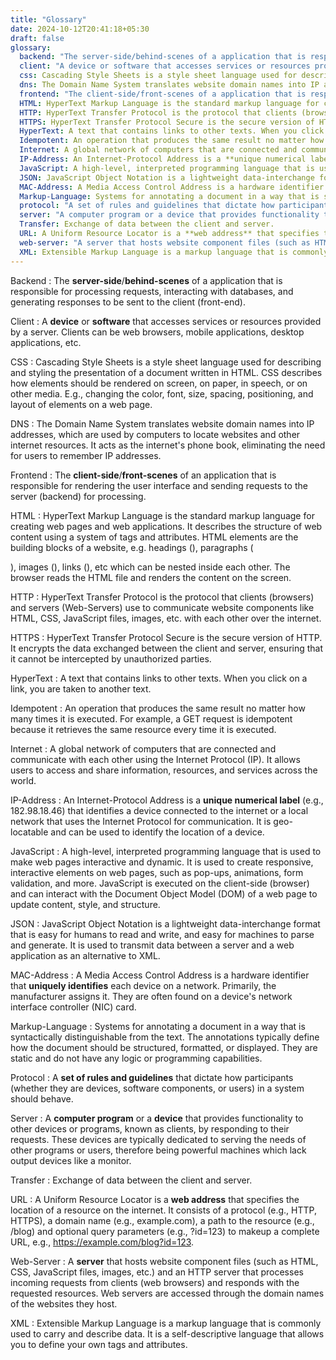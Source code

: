 ```yaml
---
title: "Glossary"
date: 2024-10-12T20:41:18+05:30
draft: false
glossary:
  backend: "The server-side/behind-scenes of a application that is responsible for processing requests, interacting with databases, and generating responses to be sent to the client (front-end)."
  client: "A device or software that accesses services or resources provided by a server. Clients can be web browsers, mobile applications, desktop applications, etc."
  css: Cascading Style Sheets is a style sheet language used for describing and styling the presentation of a document written in HTML. CSS describes how elements should be rendered on screen, on paper, in speech, or on other media. E.g., changing the color, font, size, spacing, positioning, and layout of elements on a web page.
  dns: The Domain Name System translates website domain names into IP addresses, which are used by computers to locate websites and other internet resources. It acts as the internet's phone book, eliminating the need for users to remember IP addresses.
  frontend: "The client-side/front-scenes of a application that is responsible for rendering the user interface and sending requests to the server (backend) for processing."
  HTML: HyperText Markup Language is the standard markup language for creating web pages and web applications. It describes   the structure of web content using a system of tags and attributes. HTML elements are the building blocks of a website, e.g.   headings (<h1-6/>), paragraphs (<p/>), images (<img>), links (<a/>), etc which can be nested inside each other. The browser   reads the HTML file and renders the content on the screen.
  HTTP: HyperText Transfer Protocol is the protocol that clients (browsers) and servers (Web-Servers) use to communicate   website components like HTML, CSS, JavaScript files, images, etc. with each other over the internet.
  HTTPS: HyperText Transfer Protocol Secure is the secure version of HTTP. It encrypts the data exchanged between the client   and server, ensuring that it cannot be intercepted by unauthorized parties.
  HyperText: A text that contains links to other texts. When you click on a link, you are taken to another text.
  Idempotent: An operation that produces the same result no matter how many times it is executed. For example, a GET request   is idempotent because it retrieves the same resource every time it is executed.
  Internet: A global network of computers that are connected and communicate with each other using the Internet Protocol (IP).   It allows users to access and share information, resources, and services across the world.
  IP-Address: An Internet-Protocol Address is a **unique numerical label** (e.g., 182.98.18.46) that identifies a device   connected to the internet or a local network that uses the Internet Protocol for communication. It is geo-locatable and can   be used to identify the location of a device.
  JavaScript: A high-level, interpreted programming language that is used to make web pages interactive and dynamic. It is   used to create responsive, interactive elements on web pages, such as pop-ups, animations, form validation, and more.   JavaScript is executed on the client-side (browser) and can interact with the Document Object Model (DOM) of a web page to   update content, style, and structure.
  JSON: JavaScript Object Notation is a lightweight data-interchange format that is easy for humans to read and write, and   easy for machines to parse and generate. It is used to transmit data between a server and a web application as an   alternative to XML.
  MAC-Address: A Media Access Control Address is a hardware identifier that **uniquely identifies** each device on a network.   Primarily, the manufacturer assigns it. They are often found on a device's network interface controller (NIC) card.
  Markup-Language: Systems for annotating a document in a way that is syntactically distinguishable from the text. The annotations typically define how the document should be structured, formatted, or displayed. They are static and do not have any logic or programming capabilities.
  protocol: "A set of rules and guidelines that dictate how participants (whether they are devices, software components, or users) in a system should behave."
  server: "A computer program or a device that provides functionality to other devices or programs, known as clients, by responding to their requests. These devices are typically dedicated to serving the needs of other programs or users, therefore being powerful machines which lack output devices like a monitor."
  Transfer: Exchange of data between the client and server.
  URL: A Uniform Resource Locator is a **web address** that specifies the location of a resource on the internet. It consists   of a protocol (e.g., HTTP, HTTPS), a domain name (e.g., example.com), a path to the resource (e.g., /blog) and optional   query parameters (e.g., ?id=123) to makeup a complete URL, e.g., https://example.com/blog?id=123.
  web-server: "A server that hosts website component files (such as HTML, CSS, JavaScript files, images, etc.) and an HTTP server that processes incoming requests from clients (web browsers) and responds with the requested resources. Web servers are accessed through the domain names of the websites they host."
  XML: Extensible Markup Language is a markup language that is commonly used to carry and describe data. It is a self-descriptive language that allows you to define your own tags and attributes.
---
```


Backend
:   The **server-side**/**behind-scenes** of a application that is responsible for processing requests, interacting with databases, and generating responses to be sent to the client (front-end).

Client
:   A **device** or **software** that accesses services or resources provided by a server. Clients can be web browsers, mobile applications, desktop applications, etc.

CSS
:   Cascading Style Sheets is a style sheet language used for describing and styling the presentation of a document written in HTML. CSS describes how elements should be rendered on screen, on paper, in speech, or on other media. E.g., changing the color, font, size, spacing, positioning, and layout of elements on a web page.

DNS
:   The Domain Name System translates website domain names into IP addresses, which are used by computers to locate websites and other internet resources. It acts as the internet's phone book, eliminating the need for users to remember IP addresses.

Frontend
:   The **client-side**/**front-scenes** of an application that is responsible for rendering the user interface and sending requests to the server (backend) for processing.

HTML
:   HyperText Markup Language is the standard markup language for creating web pages and web applications. It describes the structure of web content using a system of tags and attributes. HTML elements are the building blocks of a website, e.g. headings (<h1-6/>), paragraphs (<p/>), images (<img>), links (<a/>), etc which can be nested inside each other. The browser reads the HTML file and renders the content on the screen.

HTTP
:   HyperText Transfer Protocol is the protocol that clients (browsers) and servers (Web-Servers) use to communicate website components like HTML, CSS, JavaScript files, images, etc. with each other over the internet.

HTTPS
:   HyperText Transfer Protocol Secure is the secure version of HTTP. It encrypts the data exchanged between the client and server, ensuring that it cannot be intercepted by unauthorized parties.

HyperText
:   A text that contains links to other texts. When you click on a link, you are taken to another text.

Idempotent
:   An operation that produces the same result no matter how many times it is executed. For example, a GET request is idempotent because it retrieves the same resource every time it is executed.

Internet
:   A global network of computers that are connected and communicate with each other using the Internet Protocol (IP). It allows users to access and share information, resources, and services across the world.

IP-Address
:   An Internet-Protocol Address is a **unique numerical label** (e.g., 182.98.18.46) that identifies a device connected to the internet or a local network that uses the Internet Protocol for communication. It is geo-locatable and can be used to identify the location of a device.

JavaScript
:   A high-level, interpreted programming language that is used to make web pages interactive and dynamic. It is used to create responsive, interactive elements on web pages, such as pop-ups, animations, form validation, and more. JavaScript is executed on the client-side (browser) and can interact with the Document Object Model (DOM) of a web page to update content, style, and structure.

JSON
:   JavaScript Object Notation is a lightweight data-interchange format that is easy for humans to read and write, and easy for machines to parse and generate. It is used to transmit data between a server and a web application as an alternative to XML.

MAC-Address
:   A Media Access Control Address is a hardware identifier that **uniquely identifies** each device on a network. Primarily, the manufacturer assigns it. They are often found on a device's network interface controller (NIC) card.

Markup-Language
:   Systems for annotating a document in a way that is syntactically distinguishable from the text. The annotations typically define how the document should be structured, formatted, or displayed. They are static and do not have any logic or programming capabilities.

Protocol
:   A **set of rules and guidelines** that dictate how participants (whether they are devices, software components, or users) in a system should behave.

Server
:  A **computer program** or a **device** that provides functionality to other devices or programs, known as clients, by responding to their requests. These devices are typically dedicated to serving the needs of other programs or users, therefore being powerful machines which lack output devices like a monitor.

Transfer
:   Exchange of data between the client and server.

URL
:   A Uniform Resource Locator is a **web address** that specifies the location of a resource on the internet. It consists of a protocol (e.g., HTTP, HTTPS), a domain name (e.g., example.com), a path to the resource (e.g., /blog) and optional query parameters (e.g., ?id=123) to makeup a complete URL, e.g., https://example.com/blog?id=123.

Web-Server
:   A **server** that hosts website component files (such as HTML, CSS, JavaScript files, images, etc.) and an HTTP server that processes incoming requests from clients (web browsers) and responds with the requested resources. Web servers are accessed through the domain names of the websites they host.

XML
:   Extensible Markup Language is a markup language that is commonly used to carry and describe data. It is a self-descriptive language that allows you to define your own tags and attributes.